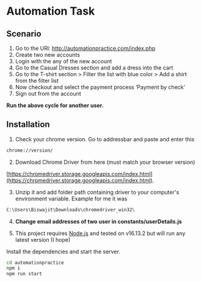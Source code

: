 # Automation Task

## Scenario

1. Go to the URl: <http://automationpractice.com/index.php>
2. Create two new accounts
3. Login with the any of the new account
4. Go to the Casual Dresses section and add a dress into the cart
5. Go to the T-shirt section > Filter the list with blue color > Add a shirt from the filter list
6. Now checkout and select the payment process ‘Payment by check’
7. Sign out from the account

**Run the above cycle for another user.**

## Installation

1. Check your chrome version. Go to addressbar and paste and enter this

```sh
chrome://version/
```

2. Download Chrome Driver from here (must match your browser version)

[https://chromedriver.storage.googleapis.com/index.html](https://chromedriver.storage.googleapis.com/index.html).

3. Unzip it and add folder path containing driver to your computer's environment variable. Example for me it was

```sh
C:\Users\Biswajit\Downloads\chromedriver_win32\
```

4. **Change email addresses of two user in constants/userDetails.js**

4. This project requires [Node.js](https://nodejs.org/) and tested on v16.13.2 but will run any latest version (I hope)

Install the dependencies and start the server.

```sh
cd automationpractice
npm i
npm run start
```
